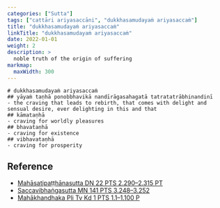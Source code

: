 ```yaml
---
categories: ["Sutta"]
tags: ["cattāri ariyasaccāni", "dukkhasamudayaṁ ariyasaccaṁ"]
title: "dukkhasamudayaṁ ariyasaccaṁ"
linkTitle: "dukkhasamudayaṁ ariyasaccaṁ"
date: 2022-01-01
weight: 2
description: >
  noble truth of the origin of suffering
markmap:
  maxWidth: 300
---
```


```markmap
# dukkhasamudayaṁ ariyasaccaṁ
## yāyaṁ taṇhā ponobbhavikā nandīrāgasahagatā tatratatrābhinandinī
- the craving that leads to rebirth, that comes with delight and sensual desire, ever delighting in this and that
## kāmataṇhā
- craving for worldly pleasures
## bhavataṇhā
- craving for existence
## vibhavataṇhā
- craving for prosperity
```

## Reference

- [Mahāsatipaṭṭhānasutta DN 22 PTS 2.290–2.315 PT](https://suttacentral.net/dn22)
- [Saccavibhaṅgasutta MN 141 PTS 3.248–3.252](https://suttacentral.net/mn141)
- [Mahākhandhaka Pli Tv Kd 1 PTS 1.1–1.100 P](https://suttacentral.net/pli-tv-kd1)